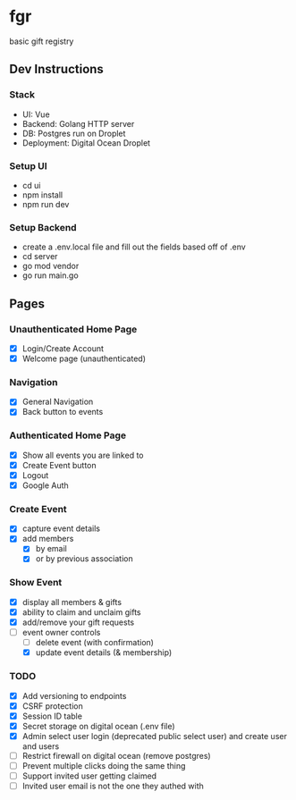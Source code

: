 # fgr

basic gift registry

## Dev Instructions

### Stack
- UI: Vue
- Backend: Golang HTTP server
- DB: Postgres run on Droplet
- Deployment: Digital Ocean Droplet

### Setup UI
- cd ui
- npm install
- npm run dev

### Setup Backend
- create a .env.local file and fill out the fields based off of .env
- cd server
- go mod vendor
- go run main.go

## Pages

### Unauthenticated Home Page
- [x] Login/Create Account
- [x] Welcome page (unauthenticated)

### Navigation
- [x] General Navigation
- [x] Back button to events

### Authenticated Home Page
- [x] Show all events you are linked to
- [x] Create Event button
- [x] Logout
- [x] Google Auth

### Create Event
- [x] capture event details
- [x] add members
    - [x] by email 
    - [x] or by previous association

### Show Event
- [x] display all members & gifts
- [x] ability to claim and unclaim gifts
- [x] add/remove your gift requests
- [ ] event owner controls
  - [ ] delete event (with confirmation)
  - [x] update event details (& membership)
### TODO
- [x] Add versioning to endpoints
- [x] CSRF protection
- [x] Session ID table
- [x] Secret storage on digital ocean (.env file)
- [x] Admin select user login (deprecated public select user) and create user and users
- [ ] Restrict firewall on digital ocean (remove postgres)
- [ ] Prevent multiple clicks doing the same thing
- [ ] Support invited user getting claimed
- [ ] Invited user email is not the one they authed with
